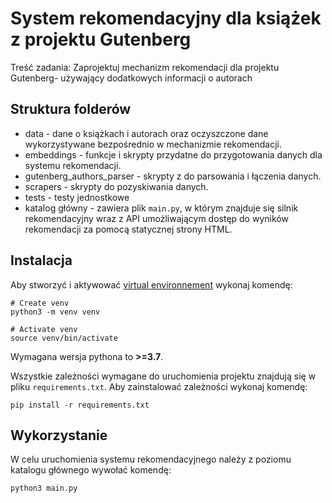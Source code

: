 # System rekomendacyjny dla książek z projektu Gutenberg
Treść zadania: Zaprojektuj mechanizm rekomendacji dla projektu Gutenberg- używający dodatkowych informacji o autorach

## Struktura folderów
* data - dane o książkach i autorach oraz oczyszczone dane wykorzystywane bezpośrednio w mechanizmie rekomendacji.
* embeddings - funkcje i skrypty przydatne do przygotowania danych dla systemu rekomendacji.
* gutenberg_authors_parser - skrypty z do parsowania i łączenia danych.
* scrapers - skrypty do pozyskiwania danych.
* tests - testy jednostkowe
* katalog główny - zawiera plik ```main.py```, w którym znajduje się silnik rekomendacyjny wraz z API umożliwającym dostęp do wyników rekomendacji za pomocą statycznej strony HTML.
## Instalacja
Aby stworzyć i aktywować [virtual environnement](https://docs.python.org/3/tutorial/venv.html) wykonaj komendę:
```
# Create venv
python3 -m venv venv

# Activate venv
source venv/bin/activate
```

Wymagana wersja pythona to **>=3.7**.

Wszystkie zależności wymagane do uruchomienia projektu znajdują się w pliku `requirements.txt`. Aby zainstalować zależności wykonaj komendę:
```
pip install -r requirements.txt
```

## Wykorzystanie

W celu uruchomienia systemu rekomendacyjnego należy z poziomu katalogu głównego wywołać komendę:
```commandline
python3 main.py
```
